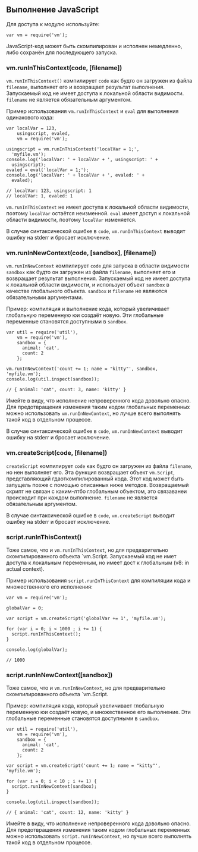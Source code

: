 ## Выполнение JavaScript

Для доступа к модулю используйте:

    var vm = require('vm');

JavaScript-код может быть скомпилирован и исполнен немедленно,
либо сохранён для последующего запуска.


### vm.runInThisContext(code, [filename])

`vm.runInThisContext()` компилирует `code` как будто он загружен из файла `filename`,
выполняет его и возвращает результат выполнения. Запускаемый код не имеет доступа
к локальной области видимости. `filename` не является обязательным аргументом.

Пример использования `vm.runInThisContext` и `eval` для выполнения одинакового кода:

    var localVar = 123,
        usingscript, evaled,
        vm = require('vm');

    usingscript = vm.runInThisContext('localVar = 1;',
      'myfile.vm');
    console.log('localVar: ' + localVar + ', usingscript: ' +
      usingscript);
    evaled = eval('localVar = 1;');
    console.log('localVar: ' + localVar + ', evaled: ' +
      evaled);

    // localVar: 123, usingscript: 1
    // localVar: 1, evaled: 1

`vm.runInThisContext` не имеет доступа к локальной области видимости, поэтому
`localVar` остаётся неизменной. `eval` имеет доступ к локальной области видимости,
поэтому `localVar` изменяется.

В случае синтаксической ошибке в `code`, `vm.runInThisContext` выводит ошибку
на stderr и бросает исключение.


### vm.runInNewContext(code, [sandbox], [filename])

`vm.runInNewContext` компилирует `code` для запуска в области видимости
`sandbox` как будто он загружен из файла `filename`, выполняет его и возвращает
результат выполнения. Запускаемый код не имеет доступа к локальной области
видимости, и использует объект `sandbox` в качестве глобального объекта.
`sandbox` и `filename` не являются обязательными аргументами.

Пример: компиляция и выполнение кода, который увеличивает глобальную переменную
юи создаёт новую. Эти глобальные переменные становятся доступными в `sandbox`.

    var util = require('util'),
        vm = require('vm'),
        sandbox = {
          animal: 'cat',
          count: 2
        };

    vm.runInNewContext('count += 1; name = "kitty"', sandbox, 'myfile.vm');
    console.log(util.inspect(sandbox));

    // { animal: 'cat', count: 3, name: 'kitty' }

Имейте в виду, что исполнение непроверенного кода довольно опасно. Для предотвращения
изменения таким кодом глобальных переменных можно использовать `vm.runInNewContext`,
но лучше всего выполнять такой код в отдельном процессе.

В случае синтаксической ошибке в `code`, `vm.runInNewContext` выводит ошибку
на stderr и бросает исключение.


### vm.createScript(code, [filename])

`createScript` компилирует `code` как будто он загружен из файла `filename`,
но нен выполняет его. Эта функция возвращает объект `vm.Script`, представляющий
гдаоткомпилированный кода. Этот код может быть запущель позже с помощью описанных
ниже методов. Возвращаемый скрипт не связан с каким-лтбо глобальным объектом,
это связаванеи происходит при каждом выполнение. `filename` не является
обязательным аргументом.

В случае синтаксической ошибке в `code`, `vm.createScript` выводит ошибку
на stderr и бросает исключение.


### script.runInThisContext()

Тоже самое, что и `vm.runInThisContext`, но для предварительно скомпилированного
объекта `vm.Script. Запускаемый код не имет доступа к локальным переменным,
но имеет дост к глобальным (v8: in actual context).

Пример использования `script.runInThisContext` для компиляции кода
и множественного его исполнения:

    var vm = require('vm');

    globalVar = 0;

    var script = vm.createScript('globalVar += 1', 'myfile.vm');

    for (var i = 0; i < 1000 ; i += 1) {
      script.runInThisContext();
    }

    console.log(globalVar);

    // 1000


### script.runInNewContext([sandbox])

Тоже самое, что и `vm.runInNewContext`, но для предварительно скомпилированного
объекта `vm.Script.

Пример: компиляция кода, который увеличивает глобальную переменную
юи создаёт новую, и множественное его выполнение. Эти глобальные переменные
становятся доступными в `sandbox`.

    var util = require('util'),
        vm = require('vm'),
        sandbox = {
          animal: 'cat',
          count: 2
        };

    var script = vm.createScript('count += 1; name = "kitty"', 'myfile.vm');

    for (var i = 0; i < 10 ; i += 1) {
      script.runInNewContext(sandbox);
    }

    console.log(util.inspect(sandbox));

    // { animal: 'cat', count: 12, name: 'kitty' }

Имейте в виду, что исполнение непроверенного кода довольно опасно. Для предотвращения
изменения таким кодом глобальных переменных можно использовать `script.runInNewContext`,
но лучше всего выполнять такой код в отдельном процессе.

